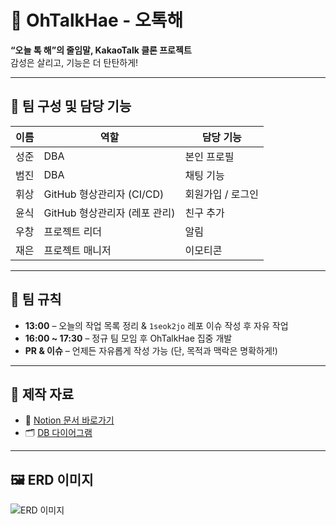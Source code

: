 # 🌟 OhTalkHae - 오톡해

**“오늘 톡 해”의 줄임말, KakaoTalk 클론 프로젝트**  
감성은 살리고, 기능은 더 탄탄하게!

---

## 👥 팀 구성 및 담당 기능

| 이름   | 역할                            | 담당 기능              |
|--------|----------------------------------|-------------------------|
| 성준   | DBA                             | 본인 프로필            |
| 범진   | DBA                             | 채팅 기능              |
| 휘상   | GitHub 형상관리자 (CI/CD)       | 회원가입 / 로그인      |
| 윤식   | GitHub 형상관리자 (레포 관리)   | 친구 추가              |
| 우창   | 프로젝트 리더                    | 알림                   |
| 재은   | 프로젝트 매니저                  | 이모티콘               |

---

## 📌 팀 규칙

- **13:00** – 오늘의 작업 목록 정리 & `1seok2jo` 레포 이슈 작성 후 자유 작업
- **16:00 ~ 17:30** – 정규 팀 모임 후 OhTalkHae 집중 개발
- **PR & 이슈** – 언제든 자유롭게 작성 가능 (단, 목적과 맥락은 명확하게!)

---

## 📎 제작 자료

- 📄 [Notion 문서 바로가기](https://www.notion.so/goormkdx/1d6c0ff4ce3180ac972ef5d7a86f6365?pvs=4)
- 🗂️ [DB 다이어그램](https://dbdiagram.io/d/talk-67ff50c99cea640381e51a50)

---

## 🖼️ ERD 이미지

![ERD 이미지](https://github.com/user-attachments/assets/0b1e1b56-dbb4-4a33-97ac-88a109f4d339)
